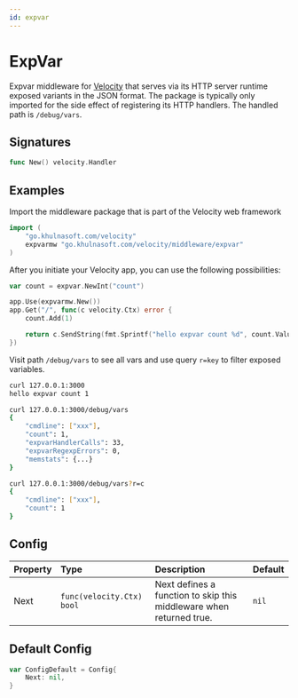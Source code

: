 ```yaml
---
id: expvar
---
```


# ExpVar

Expvar middleware for [Velocity](https://go.khulnasoft.com/velocity) that serves via its HTTP server runtime exposed variants in the JSON format. The package is typically only imported for the side effect of registering its HTTP handlers. The handled path is `/debug/vars`.

## Signatures

```go
func New() velocity.Handler
```

## Examples

Import the middleware package that is part of the Velocity web framework

```go
import (
    "go.khulnasoft.com/velocity"
    expvarmw "go.khulnasoft.com/velocity/middleware/expvar"
)
```

After you initiate your Velocity app, you can use the following possibilities:

```go
var count = expvar.NewInt("count")

app.Use(expvarmw.New())
app.Get("/", func(c velocity.Ctx) error {
    count.Add(1)

    return c.SendString(fmt.Sprintf("hello expvar count %d", count.Value()))
})
```

Visit path `/debug/vars` to see all vars and use query `r=key` to filter exposed variables.

```bash
curl 127.0.0.1:3000
hello expvar count 1

curl 127.0.0.1:3000/debug/vars
{
    "cmdline": ["xxx"],
    "count": 1,
    "expvarHandlerCalls": 33,
    "expvarRegexpErrors": 0,
    "memstats": {...}
}

curl 127.0.0.1:3000/debug/vars?r=c
{
    "cmdline": ["xxx"],
    "count": 1
}
```

## Config

| Property | Type                    | Description                                                         | Default |
|:---------|:------------------------|:--------------------------------------------------------------------|:--------|
| Next     | `func(velocity.Ctx) bool` | Next defines a function to skip this middleware when returned true. | `nil`   |

## Default Config

```go
var ConfigDefault = Config{
    Next: nil,
}
```
